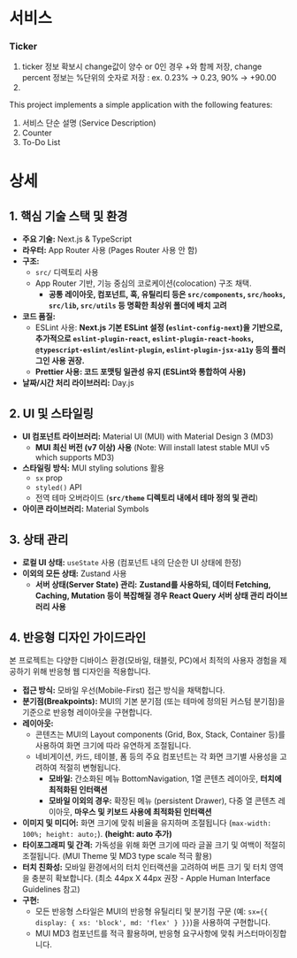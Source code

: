 # 서비스

### Ticker
1. ticker 정보 확보시 change값이 양수 or 0인 경우 +와 함께 저장, change percent 정보는 %단위의 숫자로 저장 : ex. 0.23% -> 0.23, 90% -> +90.00
2. 


This project implements a simple application with the following features:
1.  서비스 단순 설명 (Service Description)
2.  Counter
3.  To-Do List

# 상세

## 1. 핵심 기술 스택 및 환경

- **주요 기술:** Next.js & TypeScript
- **라우터:** App Router 사용 (Pages Router 사용 안 함)
- **구조:**
    - `src/` 디렉토리 사용
    - App Router 기반, 기능 중심의 코로케이션(colocation) 구조 채택.
        - **공통 레이아웃, 컴포넌트, 훅, 유틸리티 등은 `src/components`, `src/hooks`, `src/lib`, `src/utils` 등 명확한 최상위 폴더에 배치 고려**
- **코드 품질:**
    - ESLint 사용: **Next.js 기본 ESLint 설정 (`eslint-config-next`)을 기반으로, 추가적으로 `eslint-plugin-react`, `eslint-plugin-react-hooks`, `@typescript-eslint/eslint-plugin`, `eslint-plugin-jsx-a11y` 등의 플러그인 사용 권장.**
    - **Prettier 사용: 코드 포맷팅 일관성 유지 (ESLint와 통합하여 사용)**
- **날짜/시간 처리 라이브러리:** Day.js

## 2. UI 및 스타일링

- **UI 컴포넌트 라이브러리:** Material UI (MUI) with Material Design 3 (MD3)
    - **MUI 최신 버전 (v7 이상) 사용** (Note: Will install latest stable MUI v5 which supports MD3)
- **스타일링 방식:** MUI styling solutions 활용
    - `sx` prop
    - `styled()` API
    - 전역 테마 오버라이드 (**`src/theme` 디렉토리 내에서 테마 정의 및 관리**)
- **아이콘 라이브러리:** Material Symbols

## 3. 상태 관리

- **로컬 UI 상태:** `useState` 사용 (컴포넌트 내의 단순한 UI 상태에 한정)
- **이외의 모든 상태:** Zustand 사용
    - **서버 상태(Server State) 관리:** **Zustand를 사용하되, 데이터 Fetching, Caching, Mutation 등이 복잡해질 경우 React Query 서버 상태 관리 라이브러리 사용**

## 4. 반응형 디자인 가이드라인

본 프로젝트는 다양한 디바이스 환경(모바일, 태블릿, PC)에서 최적의 사용자 경험을 제공하기 위해 반응형 웹 디자인을 적용합니다.

- **접근 방식:** 모바일 우선(Mobile-First) 접근 방식을 채택합니다.
- **분기점(Breakpoints):** MUI의 기본 분기점 (또는 테마에 정의된 커스텀 분기점)을 기준으로 반응형 레이아웃을 구현합니다.
- **레이아웃:**
    - 콘텐츠는 MUI의 Layout components (Grid, Box, Stack, Container 등)를 사용하여 화면 크기에 따라 유연하게 조절됩니다.
    - 네비게이션, 카드, 테이블, 폼 등의 주요 컴포넌트는 각 화면 크기별 사용성을 고려하여 적절히 변형됩니다.
        - **모바일:** 간소화된 메뉴 BottomNavigation, 1열 콘텐츠 레이아웃, **터치에 최적화된 인터랙션**
        - **모바일 이외의 경우:** 확장된 메뉴 (persistent Drawer), 다중 열 콘텐츠 레이아웃, **마우스 및 키보드 사용에 최적화된 인터랙션**
- **이미지 및 미디어:** 화면 크기에 맞춰 비율을 유지하며 조절됩니다 (`max-width: 100%; height: auto;`). **(height: auto 추가)**
- **타이포그래피 및 간격:** 가독성을 위해 화면 크기에 따라 글꼴 크기 및 여백이 적절히 조절됩니다. (MUI Theme 및 MD3 type scale 적극 활용)
- **터치 친화성:** 모바일 환경에서의 터치 인터랙션을 고려하여 버튼 크기 및 터치 영역을 충분히 확보합니다. (최소 44px X 44px 권장 - Apple Human Interface Guidelines 참고)
- **구현:**
    - 모든 반응형 스타일은 MUI의 반응형 유틸리티 및 분기점 구문 (예: `sx={{ display: { xs: 'block', md: 'flex' } }}`)을 사용하여 구현합니다.
    - MUI MD3 컴포넌트를 적극 활용하며, 반응형 요구사항에 맞춰 커스터마이징합니다.
